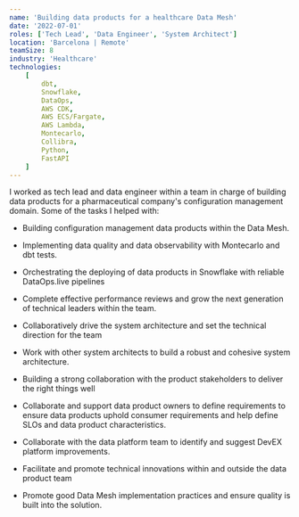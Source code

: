 ```yaml
---
name: 'Building data products for a healthcare Data Mesh'
date: '2022-07-01'
roles: ['Tech Lead', 'Data Engineer', 'System Architect']
location: 'Barcelona | Remote'
teamSize: 8
industry: 'Healthcare'
technologies:
    [
        dbt,
        Snowflake,
        DataOps,
        AWS CDK,
        AWS ECS/Fargate,
        AWS Lambda,
        Montecarlo,
        Collibra,
        Python,
        FastAPI
    ]
---
```


I worked as tech lead and data engineer within a team in charge of building data products for a pharmaceutical company's configuration management domain. Some of the tasks I helped with:

-   Building configuration management data products within the Data Mesh.
-   Implementing data quality and data observability with Montecarlo and dbt tests.
-   Orchestrating the deploying of data products in Snowflake with reliable DataOps.live pipelines
-   Complete effective performance reviews and grow the next generation of technical leaders within the team.
-   Collaboratively drive the system architecture and set the technical direction for the team
-   Work with other system architects to build a robust and cohesive system architecture.
-   Building a strong collaboration with the product stakeholders to deliver the right things well
-   Collaborate and support data product owners to define requirements to ensure data products uphold consumer requirements and help define SLOs and data product characteristics.
-   Collaborate with the data platform team to identify and suggest DevEX platform improvements.

-   Facilitate and promote technical innovations within and outside the data product team
-   Promote good Data Mesh implementation practices and ensure quality is built into the solution.
